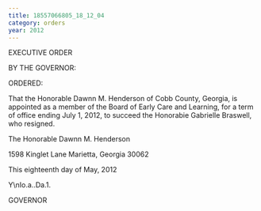 ```yaml
---
title: 18557066805_18_12_04
category: orders
year: 2012
---
```

 

EXECUTIVE ORDER

BY THE GOVERNOR:

ORDERED:

That the Honorable Dawnn M. Henderson of Cobb County,
Georgia, is appointed as a member of the Board of Early Care and
Learning, for a term of office ending July 1, 2012, to succeed the
Honorabie Gabrielle Braswell, who resigned.

The Honorable Dawnn M. Henderson

1598 Kinglet Lane
Marietta, Georgia 30062

This eighteenth day of May, 2012

Y\nIo.a..Da.1.

GOVERNOR

